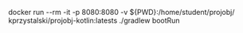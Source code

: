 docker run --rm -it -p 8080:8080  -v ${PWD}:/home/student/projobj/ kprzystalski/projobj-kotlin:latests
./gradlew bootRun
